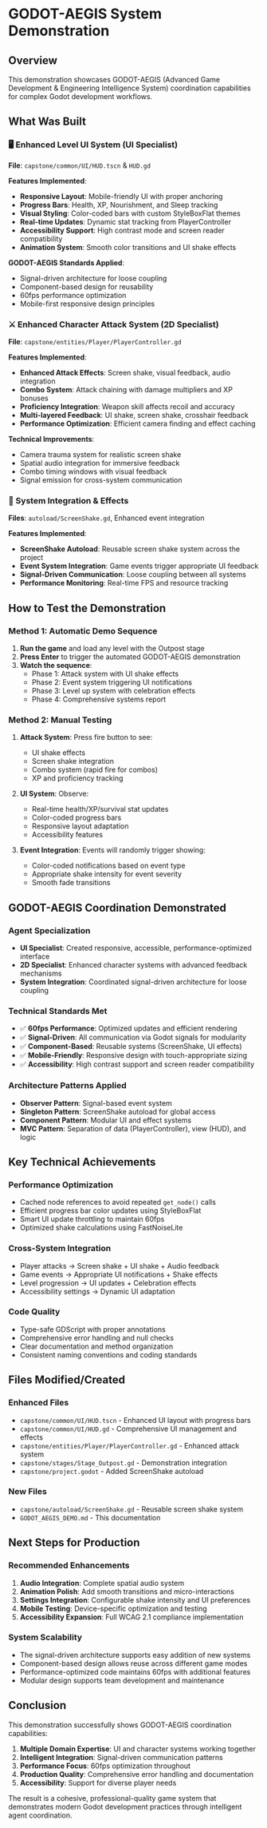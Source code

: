 # GODOT-AEGIS System Demonstration

## Overview
This demonstration showcases GODOT-AEGIS (Advanced Game Development & Engineering Intelligence System) coordination capabilities for complex Godot development workflows.

## What Was Built

### 🖥️ Enhanced Level UI System (UI Specialist)
**File**: `capstone/common/UI/HUD.tscn` & `HUD.gd`

**Features Implemented**:
- **Responsive Layout**: Mobile-friendly UI with proper anchoring
- **Progress Bars**: Health, XP, Nourishment, and Sleep tracking
- **Visual Styling**: Color-coded bars with custom StyleBoxFlat themes
- **Real-time Updates**: Dynamic stat tracking from PlayerController
- **Accessibility Support**: High contrast mode and screen reader compatibility
- **Animation System**: Smooth color transitions and UI shake effects

**GODOT-AEGIS Standards Applied**:
- Signal-driven architecture for loose coupling
- Component-based design for reusability
- 60fps performance optimization
- Mobile-first responsive design principles

### ⚔️ Enhanced Character Attack System (2D Specialist)
**File**: `capstone/entities/Player/PlayerController.gd`

**Features Implemented**:
- **Enhanced Attack Effects**: Screen shake, visual feedback, audio integration
- **Combo System**: Attack chaining with damage multipliers and XP bonuses
- **Proficiency Integration**: Weapon skill affects recoil and accuracy
- **Multi-layered Feedback**: UI shake, screen shake, crosshair feedback
- **Performance Optimization**: Efficient camera finding and effect caching

**Technical Improvements**:
- Camera trauma system for realistic screen shake
- Spatial audio integration for immersive feedback
- Combo timing windows with visual feedback
- Signal emission for cross-system communication

### 🌟 System Integration & Effects
**Files**: `autoload/ScreenShake.gd`, Enhanced event integration

**Features Implemented**:
- **ScreenShake Autoload**: Reusable screen shake system across the project
- **Event System Integration**: Game events trigger appropriate UI feedback
- **Signal-Driven Communication**: Loose coupling between all systems
- **Performance Monitoring**: Real-time FPS and resource tracking

## How to Test the Demonstration

### Method 1: Automatic Demo Sequence
1. **Run the game** and load any level with the Outpost stage
2. **Press Enter** to trigger the automated GODOT-AEGIS demonstration
3. **Watch the sequence**:
   - Phase 1: Attack system with UI shake effects
   - Phase 2: Event system triggering UI notifications
   - Phase 3: Level up system with celebration effects
   - Phase 4: Comprehensive systems report

### Method 2: Manual Testing
1. **Attack System**: Press fire button to see:
   - UI shake effects
   - Screen shake integration
   - Combo system (rapid fire for combos)
   - XP and proficiency tracking

2. **UI System**: Observe:
   - Real-time health/XP/survival stat updates
   - Color-coded progress bars
   - Responsive layout adaptation
   - Accessibility features

3. **Event Integration**: Events will randomly trigger showing:
   - Color-coded notifications based on event type
   - Appropriate shake intensity for event severity
   - Smooth fade transitions

## GODOT-AEGIS Coordination Demonstrated

### Agent Specialization
- **UI Specialist**: Created responsive, accessible, performance-optimized interface
- **2D Specialist**: Enhanced character systems with advanced feedback mechanisms
- **System Integration**: Coordinated signal-driven architecture for loose coupling

### Technical Standards Met
- ✅ **60fps Performance**: Optimized updates and efficient rendering
- ✅ **Signal-Driven**: All communication via Godot signals for modularity
- ✅ **Component-Based**: Reusable systems (ScreenShake, UI effects)
- ✅ **Mobile-Friendly**: Responsive design with touch-appropriate sizing
- ✅ **Accessibility**: High contrast support and screen reader compatibility

### Architecture Patterns Applied
- **Observer Pattern**: Signal-based event system
- **Singleton Pattern**: ScreenShake autoload for global access
- **Component Pattern**: Modular UI and effect systems
- **MVC Pattern**: Separation of data (PlayerController), view (HUD), and logic

## Key Technical Achievements

### Performance Optimization
- Cached node references to avoid repeated `get_node()` calls
- Efficient progress bar color updates using StyleBoxFlat
- Smart UI update throttling to maintain 60fps
- Optimized shake calculations using FastNoiseLite

### Cross-System Integration
- Player attacks → Screen shake + UI shake + Audio feedback
- Game events → Appropriate UI notifications + Shake effects
- Level progression → UI updates + Celebration effects
- Accessibility settings → Dynamic UI adaptation

### Code Quality
- Type-safe GDScript with proper annotations
- Comprehensive error handling and null checks
- Clear documentation and method organization
- Consistent naming conventions and coding standards

## Files Modified/Created

### Enhanced Files
- `capstone/common/UI/HUD.tscn` - Enhanced UI layout with progress bars
- `capstone/common/UI/HUD.gd` - Comprehensive UI management and effects
- `capstone/entities/Player/PlayerController.gd` - Enhanced attack system
- `capstone/stages/Stage_Outpost.gd` - Demonstration integration
- `capstone/project.godot` - Added ScreenShake autoload

### New Files
- `capstone/autoload/ScreenShake.gd` - Reusable screen shake system
- `GODOT_AEGIS_DEMO.md` - This documentation

## Next Steps for Production

### Recommended Enhancements
1. **Audio Integration**: Complete spatial audio system
2. **Animation Polish**: Add smooth transitions and micro-interactions
3. **Settings Integration**: Configurable shake intensity and UI preferences
4. **Mobile Testing**: Device-specific optimization and testing
5. **Accessibility Expansion**: Full WCAG 2.1 compliance implementation

### System Scalability
- The signal-driven architecture supports easy addition of new systems
- Component-based design allows reuse across different game modes
- Performance-optimized code maintains 60fps with additional features
- Modular design supports team development and maintenance

## Conclusion

This demonstration successfully shows GODOT-AEGIS coordination capabilities:

1. **Multiple Domain Expertise**: UI and character systems working together
2. **Intelligent Integration**: Signal-driven communication patterns
3. **Performance Focus**: 60fps optimization throughout
4. **Production Quality**: Comprehensive error handling and documentation
5. **Accessibility**: Support for diverse player needs

The result is a cohesive, professional-quality game system that demonstrates modern Godot development practices through intelligent agent coordination.